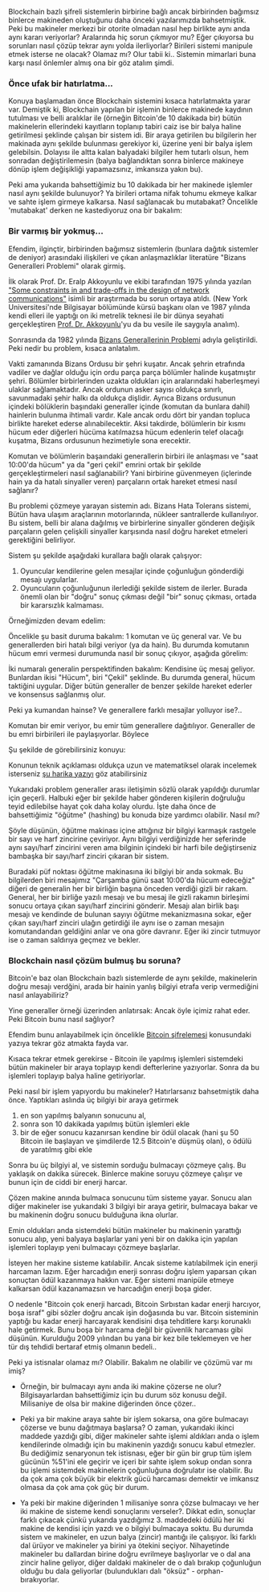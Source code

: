 


Blockchain bazlı şifreli sistemlerin birbirine bağlı ancak birbirinden bağımsız binlerce makineden oluştuğunu daha önceki yazılarımızda bahsetmiştik. Peki bu makineler merkezi bir otorite olmadan nasıl hep birlikte aynı anda aynı kararı veriyorlar? Aralarında hiç sorun çıkmıyor mu? Eğer çıkıyorsa bu sorunları nasıl çözüp tekrar aynı yolda ilerliyorlar? Birileri sistemi manipule etmek isterse ne olacak? Olamaz mı? Olur tabii ki.. Sistemin mimarlari buna karşı nasıl önlemler almış ona bir göz atalım şimdi. 

### Önce ufak bir hatırlatma... 


Konuya başlamadan önce Blockchain sistemini kısaca hatırlatmakta yarar var. Demiştik ki, Blockchain yapılan bir işlemin binlerce makinede kaydının tutulması ve belli aralıklar ile (örneğin Bitcoin'de 10 dakikada bir) bütün makinelerin ellerindeki kayıtların toplanıp tabiri caiz ise bir balya haline getirilmesi şeklinde çalışan bir sistem idi. Bir araya getirilen bu bilgilerin her makinada aynı şekilde bulunması gerekiyor ki, üzerine yeni bir balya işlem gelebilsin. Dolayısı ile altta kalan balyadaki bilgiler hem tutarlı olsun, hem sonradan değiştirilemesin (balya bağlandıktan sonra binlerce makineye dönüp işlem değişikliği yapamazsınız, imkansıza yakın bu). 

Peki ama yukarıda bahsettiğimiz bu 10 dakikada bir her makinede işlemler nasıl aynı şekilde bulunuyor? Ya birileri ortama nifak tohumu ekmeye kalkar ve sahte işlem girmeye kalkarsa. Nasıl sağlanacak bu mutabakat? Öncelikle 'mutabakat' derken ne kastediyoruz ona bir bakalım: 

### Bir varmış bir yokmuş...

Efendim, ilginçtir, birbirinden bağımsız sistemlerin (bunlara dağıtık sistemler de deniyor) arasındaki ilişkileri ve çıkan anlaşmazlıklar literatüre "Bizans Generalleri Problemi" olarak girmiş. 

İlk olarak  Prof. Dr. Eralp Akkoyunlu ve ekibi tarafından 1975 yılında yazılan ["Some constraints in and trade-offs in the design of network communications"](http://hydra.infosys.tuwien.ac.at/teaching/courses/AdvancedDistributedSystems/download/1975_Akkoyunlu,%20Ekanadham,%20Huber_Some%20constraints%20and%20tradeoffs%20in%20the%20design%20of%20network%20communications.pdf) isimli bir araştırmada bu sorun ortaya atıldı. (New York Universitesi'nde Bilgisayar bölümünde kürsü başkanı olan ve 1987 yılında kendi elleri ile yaptığı on iki metrelik teknesi ile bir dünya seyahati gerçekleştiren [Prof. Dr. Akkoyunlu](http://www.wiki-zero.co/index.php?q=aHR0cHM6Ly90ci53aWtpcGVkaWEub3JnL3dpa2kvRXJhbHBfQWtrb3l1bmx1)'yu da bu vesile ile saygıyla analım). 

Sonrasında da 1982 yılında [Bizans Generallerinin Problemi](https://www.microsoft.com/en-us/research/publication/byzantine-generals-problem/) adıyla geliştirildi. Peki nedir bu problem, kısaca anlatalım. 

Vakti zamanında Bizans Ordusu bir şehri kuşatır. Ancak şehrin etrafında vadiler ve dağlar olduğu için ordu parça parça bölümler halinde kuşatmıştır şehri. Bölümler birbirlerinden uzakta oldukları için aralarındaki haberleşmeyi ulaklar sağlamaktadır. Ancak ordunun asker sayısı oldukça sınırlı, savunmadaki şehir halkı da oldukça dişlidir. Ayrıca Bizans ordusunun içindeki bölüklerin başındaki generaller içinde (komutan da bunlara dahil) hainlerin bulunma ihtimali vardır. Kale ancak ordu dört bir yandan topluca birlikte hareket ederse alınabilecektir. Aksi takdirde, bölümlerin bir kısmı hücum eder diğerleri hücüma katılmazsa hücum edenlerin telef olacağı kuşatma, Bizans ordusunun hezimetiyle sona erecektir. 

Komutan ve bölümlerin başaındaki generallerin birbiri ile anlaşması ve "saat 10:00'da hücum" ya da "geri çekil" emrini ortak bir şekilde gerçekleştirmeleri nasıl sağlanabilir? Yani birbirine güvenmeyen (içlerinde hain ya da hatalı sinyaller veren) parçaların ortak hareket etmesi nasıl sağlanır?

Bu problemi çözmeye yarayan sistemin adı. Bizans Hata Tolerans sistemi, Bütün hava ulaşım araçlarının motorlarında, nükleer santrallerde kullanılıyor.  Bu sistem, belli bir alana dağılmış ve birbirlerine sinyaller gönderen değişik parçaların gelen çelişkili sinyaller karşısında nasıl doğru hareket etmeleri gerektiğini belirliyor. 

Sistem şu şekilde aşağıdaki kurallara bağlı olarak çalışıyor: 

1. Oyuncular kendilerine gelen mesajlar içinde çoğunluğun gönderdiği mesajı uygularlar. 
2. Oyuncuların çoğunluğunun ilerlediği şekilde sistem de ilerler. Burada önemli olan bir "doğru" sonuç çıkması değil "bir" sonuç çıkması, ortada bir kararsızlık kalmaması.

Örneğimizden devam edelim: 

Öncelikle şu basit duruma bakalım: 1 komutan ve üç general var. Ve bu generallerden biri hatalı bilgi veriyor (ya da hain). Bu durumda komutanın hücum emri vermesi durumunda nasıl bir sonuç çıkıyor, aşağıda görelim:


İki numaralı generalin perspektifinden bakalım: Kendisine üç mesaj geliyor. Bunlardan ikisi "Hücum", biri "Çekil" şeklinde. Bu durumda general, hücum taktiğini uygular. Diğer bütün generaller de benzer şekilde hareket ederler ve konsensus sağlanmış olur. 

Peki ya kumandan hainse? Ve generallere farklı mesajlar yolluyor ise?.. 





Komutan bir emir veriyor, bu emir tüm generallere dağıtılıyor. Generaller de bu emri birbirileri ile paylaşıyorlar. Böylece 



Şu şekilde de görebilirsiniz konuyu: 

Konunun teknik açıklaması oldukça uzun ve matematiksel olarak incelemek isterseniz [şu harika yazıyı]((https://marknelson.us/posts/2007/07/23/byzantine.html)) göz atabilirsiniz 

Yukarıdaki problem generaller arası iletişimin sözlü olarak yapıldığı durumlar için geçerli. Halbuki eğer bir şekilde haber gönderen kişilerin doğruluğu teyid edilebilse hayat çok daha kolay olurdu. İşte daha önce de bahsettiğimiz "öğütme" (hashing) bu konuda bize yardımcı olabilir. Nasıl mı?

Şöyle düşünün, öğütme makinası içine attığınız bir bilgiyi karmaşık rastgele bir sayı ve harf zincirine çeviriyor. Aynı bilgiyi verdiğinizde her seferinde aynı sayı/harf zincirini veren ama bilginin içindeki bir harfi bile değiştirseniz bambaşka bir sayı/harf zinciri çıkaran bir sistem. 

Buradaki püf noktası öğütme makinasına iki bilgiyi bir anda sokmak. Bu bilgilerden biri mesajımız "Çarşamba günü saat 10:00'da hücum edeceğiz" diğeri de generalin her bir birliğin başına önceden verdiği gizli bir rakam. General, her bir birliğe yazılı mesajı ve bu mesaj ile gizli rakamın birleşimi sonucu ortaya çıkan sayı/harf zincirini gönderir. Mesajı alan birlik başı mesajı ve kendinde de bulunan sayıyı öğütme mekanizmasına sokar, eğer çıkan sayı/harf zinciri ulağın getirdiği ile aynı ise o zaman mesajın komutandandan geldiğini anlar ve ona göre davranır. Eğer iki zincir tutmuyor ise o zaman saldırıya geçmez ve bekler. 




### Blockchain nasıl çözüm bulmuş bu soruna?


Bitcoin'e baz olan Blockchain bazlı sistemlerde de aynı şekilde, makinelerin doğru mesajı verdğini, arada bir hainin yanlış bilgiyi etrafa verip vermediğini nasıl anlayabiliriz? 

Yine generaller örneği üzerinden anlatırsak: Ancak öyle içimiz rahat eder. Peki Bitcoin bunu nasıl sağlıyor?

Efendim bunu anlayabilmek için öncelikle [Bitcoin şifrelemesi](http://ademimerkezi.com/genel/2018/05/08/Peki-Blockchain-sifrelemesi-nasil-calisiyor.html) konusundaki yazıya tekrar göz atmakta fayda var. 

Kısaca tekrar etmek gerekirse - Bitcoin ile yapılmış işlemleri sistemdeki bütün makineler bir araya toplayıp kendi defterlerine yazıyorlar.  Sonra da bu işlemleri toplayıp balya haline getiriyorlar. 

Peki nasıl bir işlem yapıyordu bu makineler? Hatırlarsanız bahsetmiştik daha önce. Yaptıkları aslında üç bilgiyi bir araya getirmek

1. en son yapılmış balyanın sonucunu al,
2. sonra son 10 dakikada yapılmış bütün işlemleri ekle
3. bir de eğer sonucu kazanırsan kendine bir ödül olacak (hani şu 50 Bitcoin ile başlayan ve şimdilerde 12.5 Bitcoin'e düşmüş olan), o ödülü de yaratılmış gibi ekle

Sonra bu üç bilgiyi al, ve sistemin sorduğu bulmacayı çözmeye çalış. Bu yaklaşık on dakika sürecek. Binlerce makine soruyu çözmeye çalışır ve bunun için de ciddi bir enerji harcar.  

Çözen makine anında bulmaca sonucunu tüm sisteme yayar. Sonucu alan diğer makineler ise yukarıdaki 3 bilgiyi bir araya getirir, bulmacaya bakar ve bu makinenin doğru sonucu bulduğuna ikna olurlar.  

Emin oldukları anda sistemdeki bütün makineler bu makinenin yarattığı sonucu alıp, yeni balyaya başlarlar yani yeni bir on dakika için yapılan işlemleri toplayıp yeni bulmacayı çözmeye başlarlar.

İsteyen her makine sisteme katılabilir. Ancak sisteme katılabilmek için enerji harcaman lazım. Eğer harcadığın enerji sonrası doğru işlem yaparsan çıkan sonuçtan ödül kazanmaya hakkın var. Eğer sistemi manipüle etmeye kalkarsan ödül kazanamazsın ve harcadığın enerji boşa gider. 

O nedenle "Bitcoin çok enerji harcadı, Bitcoin Sırbıstan kadar enerji harcıyor, boşa israf" gibi sözler doğru ancak işin doğasında bu var. Bitcoin sisteminin yaptığı bu kadar enerji harcayarak kendisini dışa tehditlere karşı korunaklı hale getirmek. Bunu boşa bir harcama değil bir güvenlik harcaması gibi düşünün. Kurulduğu 2009 yılından bu yana bir kez bile teklemeyen ve her tür dış tehdidi bertaraf etmiş olmanın bedeli.. 

Peki ya istisnalar olamaz mı? Olabilir. Bakalım ne olabilir ve çözümü var mı imiş?

* Örneğin, bir bulmacayı aynı anda iki makine çözerse ne olur? Bilgisayarlardan bahsettiğimiz için bu durum söz konusu değil. Milisaniye de olsa bir makine diğerinden önce çözer.. 

* Peki ya bir makine araya sahte bir işlem sokarsa, ona göre bulmacayı çözerse ve bunu dağıtmaya başlarsa? O zaman, yukarıdaki ikinci maddede yazdığı gibi, diğer makineler sahte işlemi aldıkları anda o işlem kendilerinde olmadığı için bu makinenin yazdığı sonucu kabul etmezler. Bu dediğimiz senaryonun tek istisnası, eğer bir gün bir grup tüm işlem gücünün %51'ini ele geçirir ve içeri bir sahte işlem sokup ondan sonra bu işlemi sistemdek makinelerin çoğunluğuna doğrulatır ise olabilir. Bu da çok ama çok büyük bir elektrik gücü harcaması demektir ve imkansız olmasa da çok ama çok güç bir durum. 

* Ya peki bir makine diğerinden 1 milisaniye sonra çözse bulmacayı ve her iki makine de sisteme kendi sonuçlarını verseler?. Dikkat edin, sonuçlar farklı çıkacak çünkü yukarıda yazdığımız 3. maddedeki ödülü her iki makine de kendisi için yazdı ve o bilgiyi bulmacaya soktu. Bu durumda sistem ve makineler, en uzun balya (zincir) mantığı ile çalışıyor. İki farklı dal ürüyor ve makineler ya birini ya ötekini seçiyor. Nihayetinde makineler bu dallardan birine doğru evrilmeye başlıyorlar ve o dal ana zincir haline geliyor, diğer daldaki makineler de o dalı bırakıp çoğunluğun olduğu bu dala geliyorlar (bulundukları dalı "öksüz" - orphan- bırakıyorlar. 


